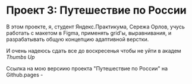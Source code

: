 # Проект 3: Путешествие по России

В этом проекте, я, студент Яндекс.Практикума, Сережа Орлов, учусь работать с макетом в Figma,
применять grid'ы, выравнивания, и разрабатывать общую концепцию адаптивной верстки.

И очень надеюсь сдать все до воскресенья чтобы не уйти в академ *Thumbs Up*

Ссылка на мою версиию проекта "Путешествие по России" на Github.pages -
